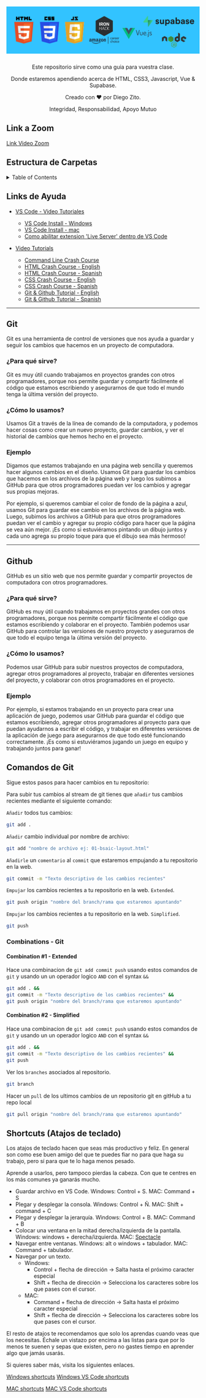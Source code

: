 <h1 align="center">
  <a href="https://github.com/dzc1/amazon-class01-apr23">
    <img src="./assets/imgs/banner.png" alt="Amazon Hybrid Class">
  </a>
</h1>
<p align="center">Este repositorio sirve como una guia para vuestra clase.</p>
<p align="center">Donde estaremos apendiendo acerca de HTML, CSS3, Javascript, Vue & Supabase.</p>
<p align="center" style="font: 16px">Creado con ❤️ por Diego Zito.</p>
<p align="center" style="font: 16px">Integridad, Responsabilidad, Apoyo Mutuo</p>

## Link a Zoom

[Link Video Zoom](https://ironhack.zoom.us/j/98932082308)

## Estructura de Carpetas

<details>
   <summary>Table of Contents</summary>
   <ul>
      <li>
       <a href="">HTML Basics</a>
      </li>
      <li>
       <a href="">CSS Basics</a>
      </li>
      <li>
       <a href="">Javascript Basics</a>
      </li>
   </ul>
</details>

## Links de Ayuda

- [VS Code - Video Tutoriales](#vscode-video-tutorials)

  - [VS Code Install - Windows](https://www.youtube.com/watch?v=X_Z7d04x9-E)
  - [VS Code Install - mac](https://www.youtube.com/watch?v=5vcQAfvDsz0)
  - [Como abilitar extension 'Live Server' dentro de VS Code](https://www.geeksforgeeks.org/how-to-enable-live-server-on-visual-studio-code/)

- [Video Tutorials](#video-tutorials)
  - [Command Line Crash Course](https://youtu.be/uwAqEzhyjtw)
  - [HTML Crash Course - English](https://youtu.be/UB1O30fR-EE)
  - [HTML Crash Course - Spanish](https://www.youtube.com/watch?v=rbuYtrNUxg4)
  - [CSS Crash Course - English](https://youtu.be/yfoY53QXEnI)
  - [CSS Crash Course - Spanish](https://www.youtube.com/watch?v=wZniZEbPAzk)
  - [Git & Github Tutorial - English](https://www.youtube.com/watch?v=HkdAHXoRtos)
  - [Git & Github Tutorial - Spanish](https://www.youtube.com/watch?v=vlCXdvcgiE0)

<hr />

## Git

Git es una herramienta de control de versiones que nos ayuda a guardar y seguir los cambios que hacemos en un proyecto de computadora.

### ¿Para qué sirve?

Git es muy útil cuando trabajamos en proyectos grandes con otros programadores, porque nos permite guardar y compartir fácilmente el código que estamos escribiendo y asegurarnos de que todo el mundo tenga la última versión del proyecto.

### ¿Cómo lo usamos?

Usamos Git a través de la línea de comando de la computadora, y podemos hacer cosas como crear un nuevo proyecto, guardar cambios, y ver el historial de cambios que hemos hecho en el proyecto.

### Ejemplo

Digamos que estamos trabajando en una página web sencilla y queremos hacer algunos cambios en el diseño. Usamos Git para guardar los cambios que hacemos en los archivos de la página web y luego los subimos a GitHub para que otros programadores puedan ver los cambios y agregar sus propias mejoras.

Por ejemplo, si queremos cambiar el color de fondo de la página a azul, usamos Git para guardar ese cambio en los archivos de la página web. Luego, subimos los archivos a GitHub para que otros programadores puedan ver el cambio y agregar su propio código para hacer que la página se vea aún mejor. ¡Es como si estuviéramos pintando un dibujo juntos y cada uno agrega su propio toque para que el dibujo sea más hermoso!

<hr />

## Github

GitHub es un sitio web que nos permite guardar y compartir proyectos de computadora con otros programadores.

### ¿Para qué sirve?

GitHub es muy útil cuando trabajamos en proyectos grandes con otros programadores, porque nos permite compartir fácilmente el código que estamos escribiendo y colaborar en el proyecto. También podemos usar GitHub para controlar las versiones de nuestro proyecto y asegurarnos de que todo el equipo tenga la última versión del proyecto.

### ¿Cómo lo usamos?

Podemos usar GitHub para subir nuestros proyectos de computadora, agregar otros programadores al proyecto, trabajar en diferentes versiones del proyecto, y colaborar con otros programadores en el proyecto.

### Ejemplo

Por ejemplo, si estamos trabajando en un proyecto para crear una aplicación de juego, podemos usar GitHub para guardar el código que estamos escribiendo, agregar otros programadores al proyecto para que puedan ayudarnos a escribir el código, y trabajar en diferentes versiones de la aplicación de juego para asegurarnos de que todo esté funcionando correctamente. ¡Es como si estuviéramos jugando un juego en equipo y trabajando juntos para ganar!

## Comandos de Git

Sigue estos pasos para hacer cambios en tu repositorio:

Para subir tus cambios al stream de git tienes que `añadir` tus cambios recientes mediante el siguiente comando:

`Añadir` todos tus cambios:

```bash
git add .
```

`Añadir` cambio individual por nombre de archivo:

```bash
git add "nombre de archivo ej: 01-bsaic-layout.html"
```

`Añadirle` un `comentario` al `commit` que estaremos empujando a tu repositorio en la web.

```bash
git commit -m "Texto descriptivo de los cambios recientes"
```

`Empujar` los cambios recientes a tu repositorio en la web. `Extended`.

```bash
git push origin "nombre del branch/rama que estaremos apuntando"
```

`Empujar` los cambios recientes a tu repositorio en la web. `Simplified`.

```bash
git push
```

### Combinations - Git

#### Combination #1 - Extended

Hace una combinacion de `git add commit push` usando estos comandos de `git` y usando un un operador logico `AND` con el syntax `&&`

```bash
git add . &&
git commit -m "Texto descriptivo de los cambios recientes" &&
git push origin "nombre del branch/rama que estaremos apuntando"
```

#### Combination #2 - Simplified

Hace una combinacion de `git add commit push` usando estos comandos de `git` y usando un un operador logico `AND` con el syntax `&&`

```bash
git add . &&
git commit -m "Texto descriptivo de los cambios recientes" &&
git push
```

Ver los `branches` asociados al repositorio.

```bash
git branch
```

Hacer un `pull` de los ultimos cambios de un repositorio git en gitHub a tu repo local

```bash
git pull origin "nombre del branch/rama que estaremos apuntando"
```

## Shortcuts (Atajos de teclado)

Los atajos de teclado hacen que seas más productivo y feliz. En general son como ese buen amigo del que te puedes fiar no para que haga su trabajo, pero sí para que te lo haga menos pesado.

Aprende a usarlos, pero tampoco pierdas la cabeza. Con que te centres en los más comunes ya ganarás mucho.

- Guardar archivo en VS Code. Windows: Control + S. MAC: Command + S
- Plegar y desplegar la consola. Windows: Control + Ñ. MAC: Shift + command + C
- Plegar y desplegar la jerarquía. Windows: Control + B. MAC: Command + B
- Colocar una ventana en la mitad derecha/izquierda de la pantalla. Windows: windows + derecha/izquierda. MAC: [Spectacle](https://www.spectacleapp.com/)
- Navegar entre ventanas. Windows: alt o windows + tabulador. MAC: Command + tabulador.
- Navegar por un texto.
  - Windows:
    - Control + flecha de dirección -> Salta hasta el próximo caracter especial
    - Shift + flecha de dirección -> Selecciona los caracteres sobre los que pases con el cursor.
  - MAC:
    - Command + flecha de dirección -> Salta hasta el próximo caracter especial
    - Shift + flecha de dirección -> Selecciona los caracteres sobre los que pases con el cursor.

El resto de atajos te recomendamos que solo los aprendas cuando veas que los necesitas. Échale un vistazo por encima a las listas para que por lo menos te suenen y sepas que existen, pero no gastes tiempo en aprender algo que jamás usarás.

Si quieres saber más, visita los siguientes enlaces.

[Windows shortcuts](https://support.microsoft.com/es-es/windows/m%C3%A9todos-abreviados-de-teclado-de-windows-dcc61a57-8ff0-cffe-9796-cb9706c75eec)
[Windows VS Code shortcuts](https://carontestudio.com/blog/atajos-de-teclado-en-visual-studio-code/)

[MAC shortcuts](https://support.apple.com/es-es/HT201236)
[MAC VS Code shortcuts](https://manolohidalgo.com/atajos-de-teclado-en-visual-studio-code-para-mac/)
